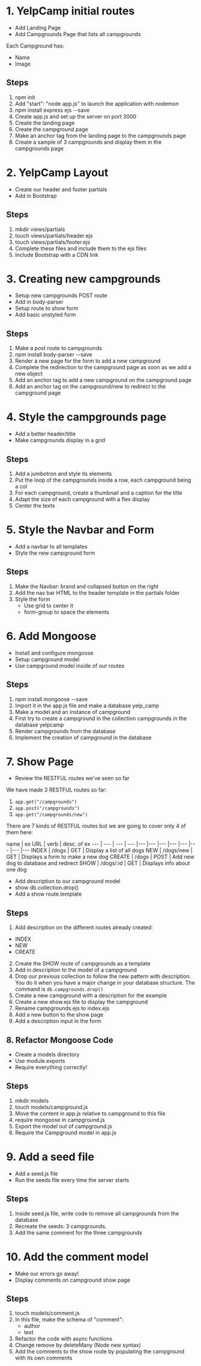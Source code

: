 # 1. YelpCamp initial routes

* Add Landing Page
* Add Campgrounds Page that lists all campgrounds

Each Campground has:
* Name
* Image

## Steps

1. npm init
2. Add "start": "node app.js" to launch the application with nodemon
3. npm install express ejs --save
4. Create app.js and set up the server on port 3000
5. Create the landing page
6. Create the campground page
7. Make an anchor tag from the landing page to the campgrounds page
8. Create a sample of 3 campgrounds and display them in the campgrounds page 

# 2. YelpCamp Layout

* Create our header and footer partials
* Add in Bootstrap

## Steps

1. mkdir views/partials
2. touch views/partials/header.ejs
3. touch views/partials/footer.ejs
4. Complete these files and include them to the ejs files
5. Include Bootstrap with a CDN link

# 3. Creating new campgrounds

* Setup new campgrounds POST route
* Add in body-parser
* Setup route to show form
* Add basic unstyled form

## Steps

1. Make a post route to campgrounds
2. npm install body-parser --save
3. Render a new page for the form to add a new campground
4. Complete the redirection to the campground page as soon as we add a new object
5. Add an anchor tag to add a new campground on the campground page
6. Add an anchor tag on the campground/new to redirect to the campground page

# 4. Style the campgrounds page

* Add a better header/title
* Make campgrounds display in a grid

## Steps

1. Add a jumbotron and style its elements
2. Put the loop of the campgrounds inside a row, each campground being a col
3. For each campground, create a thumbnail and a caption for the title
4. Adapt the size of each campground with a flex display
5. Center the texts

# 5. Style the Navbar and Form

* Add a navbar to all templates
* Style the new campground form

## Steps
 
 1. Make the Navbar: brand and collapsed button on the right
 2. Add the nav bar HTML to the header template in the partials folder
 3. Style the form
    * Use grid to center it
    * form-group to space the elements

# 6. Add Mongoose

* Install and configure mongoose
* Setup campground model
* Use campground model inside of our routes

## Steps

1. npm install mongoose --save
2. Import it in the app.js file and make a database yelp_camp
3. Make a model and an instance of campground
4. First try to create a campground in the collection campgrounds in the database yelpcamp
5. Render campgrounds from the database
6. Implement the creation of campground in the database

 # 7. Show Page
 * Review the RESTFUL routes we've seen so far

We have made 3 RESTFUL routes so far:
   1. `app.get("/campgrounds")`
   2. `app.post("/campgrounds")`
   3. `app.get("/campgrounds/new")`

There are 7 kinds of RESTFUL routes but we are going to cover only 4 of them here:

name | ex URL | verb | desc. of ex
--- | --- | --- | --- |--- |--- |--- |--- |--- |--- |--- |---
INDEX |  /dogs |          GET |     Display a list of all dogs
NEW |    /dogs/new  |     GET |     Displays a form to make a new dog
CREATE | /dogs |          POST |    Add new dog to database and redirect
SHOW  |  /dogs/:id |      GET |     Displays info about one dog



 * Add description to our campground model
 * show db.collection.drop()
 * Add a show route.template

 ## Steps

 1. Add description on the different routes already created:
   * INDEX
   * NEW
   * CREATE
2. Create the SHOW route of campgrounds as a template
3. Add in description to the model of a campground
4. Drop our previous collection to follow the new pattern with description. You do it when you have a major change in your database structure. The command is `db.campgrounds.drop()`
5. Create a new campground with a description for the example 
6. Create a new show.ejs file to display the campground
7. Rename campgrounds.ejs to index.ejs 
8. Add a new button to the show page
9. Add a description input in the form

##  8. Refactor Mongoose Code

* Create a models directory
* Use module.exports
* Require everything correctly!

## Steps

1. mkdir models
2. touch models/campground.js
3. Move the content in app.js relative to campground to this file
4. require mongoose in campground.js
5. Export the model out of campground.js
6. Require the Campground model in app.js

# 9. Add a seed file

* Add a seed.js file
* Run the seeds file every time the server starts

## Steps

1. Inside seed.js file, write code to remove all campgrounds from the database 
2. Recreate the seeds: 3 campgrounds.
3. Add the same comment for the three campgrounds

# 10. Add the comment model

* Make our errors go away!
* Display comments on campground show page

## Steps

1. touch models/comment.js
2. In this file, make the schema of "comment":
   * author
   * text
3. Refactor the code with async functions
4. Change remove by deleteMany (Node new syntax)
5. Add the comments to the show route by populating the campground with its own comments



